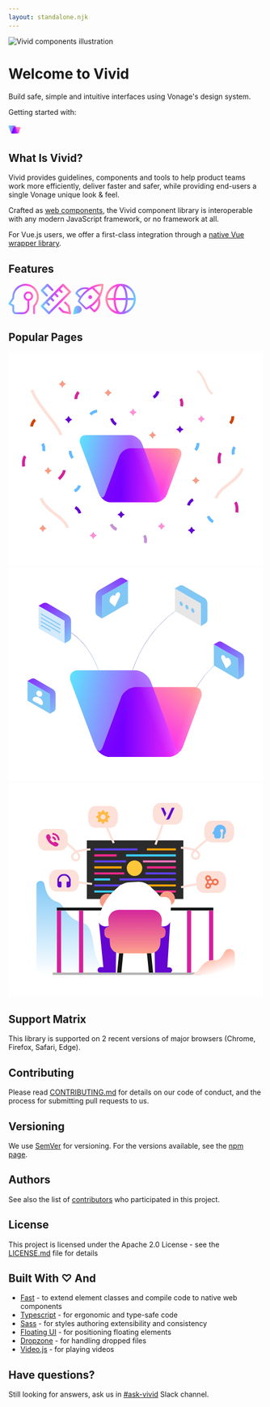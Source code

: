 ```yaml
---
layout: standalone.njk
---
```


<div class="welcome">
	<div class="welcome__image">
		<img src="https://user-images.githubusercontent.com/10883919/189522882-968358df-ee7c-4256-b61b-550cf369a087.png" alt="Vivid components illustration" />
	</div>
	<div class="welcome__hero">
		<h1 class="tight">Welcome to Vivid</h1>
		<p class="lede">Build safe, simple and intuitive interfaces using Vonage's design system.
		<p>Getting started with:</p>
		<div class="welcome__buttons">
			<vwc-button label="Vue.js" href="/getting-started/vue/" appearance="outlined" icon="vue-color" size="expanded"></vwc-button>
			<vwc-button label="Web Components" href="/getting-started/web-components/" appearance="outlined" icon="code-line" size="expanded"></vwc-button>
			<vwc-button href="/resources/change-process/" appearance="outlined" label="Request a new feature" size="expanded">
				<img src="/assets/images/vivid-logo.svg" alt="Vivid Logo" style="width: 24px" slot="icon" />
			</vwc-button>
		</div>
	</div>
</div>

## What Is Vivid?

Vivid provides guidelines, components and tools to help product teams work more efficiently, deliver faster and safer, while providing end-users a single Vonage unique look & feel.

Crafted as [web components](https://developer.mozilla.org/en-US/docs/Web/API/Web_components), the Vivid component library is interoperable with any modern JavaScript framework, or no framework at all.

For Vue.js users, we offer a first-class integration through a [native Vue wrapper library](/getting-started/vue/).

## Features

<vwc-layout gutters="medium" column-basis="small">
  <vwc-empty-state headline="Scaling design with system thinking">
  <svg slot="graphic" width="60" height="60" viewBox="0 0 60 60" fill="none" xmlns="http://www.w3.org/2000/svg">
  <path fill-rule="evenodd" clip-rule="evenodd" d="M44.0415 2.09184C40.0489 0.390192 35.6964 -0.294862 31.374 0.0979938C27.0515 0.49085 22.894 1.94936 19.2734 4.34298C15.6528 6.73656 12.6823 9.99055 10.6276 13.8137C8.5731 17.6366 7.4985 21.91 7.5 26.25V27.5566L0.314915 38.3341C0.0165929 38.7819 -0.0752156 39.3358 0.0628222 39.8555C0.20086 40.3753 0.555453 40.811 1.03648 41.0514L7.5 44.2831V52.4994C7.5 54.4884 8.29019 56.396 9.69671 57.8026C11.1032 59.2093 13.0109 59.9994 15 59.9994H28.125C31.606 59.9994 34.9444 58.6164 37.4058 56.1549C39.8674 53.6938 41.25 50.3551 41.25 46.8744V33.5619C45.5291 32.6932 48.75 28.9099 48.75 24.3744C48.75 19.1967 44.5526 14.9994 39.375 14.9994C34.1973 14.9994 30 19.1967 30 24.3744C30 28.9099 33.2208 32.6932 37.5 33.5619V46.8744C37.5 49.3606 36.5123 51.7453 34.7541 53.5033C32.996 55.2616 30.6114 56.2494 28.125 56.2494H15C14.0055 56.2494 13.0516 55.8541 12.3484 55.151C11.6451 54.4475 11.25 53.4939 11.25 52.4994V43.1244C11.25 42.4141 10.8487 41.765 10.2135 41.4474L4.61325 38.6473L10.9351 29.1644C11.1404 28.8564 11.25 28.4945 11.25 28.1243V26.2486C11.2486 22.5284 12.1697 18.8659 13.9308 15.5889C15.692 12.312 18.2382 9.52281 21.3415 7.47115C24.4448 5.41949 28.0085 4.16935 31.7134 3.8326C35.4184 3.49587 39.1489 4.08306 42.5715 5.54163C45.9937 7.00015 49.0012 9.28458 51.324 12.1903C53.6471 15.0961 55.2135 18.5325 55.8828 22.192C56.5522 25.8516 56.3036 29.6199 55.1595 33.1599C54.0153 36.6998 52.0113 39.9009 49.3267 42.4764C48.9585 42.83 48.75 43.3186 48.75 43.8294V58.1244C48.75 59.1598 49.5896 59.9994 50.625 59.9994C51.6603 59.9994 52.5 59.1598 52.5 58.1244V44.6113C55.3428 41.7099 57.4762 38.1853 58.728 34.3131C60.0626 30.1832 60.3525 25.7868 59.5717 21.5173C58.7906 17.2479 56.9632 13.2387 54.2531 9.84869C51.543 6.45861 48.0345 3.79349 44.0415 2.09184ZM39.3915 29.9994C39.3859 29.9993 39.3806 29.9993 39.375 29.9993C39.3694 29.9993 39.3641 29.9993 39.3585 29.9994C36.2596 29.9906 33.75 27.4755 33.75 24.3744C33.75 21.2678 36.2684 18.7494 39.375 18.7494C42.4815 18.7494 45 21.2678 45 24.3744C45 27.4755 42.4905 29.9905 39.3915 29.9994Z" fill="url(#paint0_linear_1977_37003)"/>
  <defs>
  <linearGradient id="paint0_linear_1977_37003" x1="2.21401e-07" y1="53.8108" x2="64.1533" y2="47.9301" gradientUnits="userSpaceOnUse">
  <stop stop-color="#60DEFE"/>
  <stop offset="0.366691" stop-color="#A663FF"/>
  <stop offset="0.631086" stop-color="#FD3FE4"/>
  <stop offset="1" stop-color="#FF9C9D"/>
  </linearGradient>
  </defs>
</svg>
</vwc-empty-state>

<vwc-empty-state headline="Maintaining design in a heartbeat">
<svg slot="graphic" width="60" height="60" viewBox="0 0 60 60" fill="none" xmlns="http://www.w3.org/2000/svg">
<path fill-rule="evenodd" clip-rule="evenodd" d="M46.604 35.6041C47.4095 34.7986 48.7154 34.7986 49.5208 35.6041L56.6458 42.7291C56.9338 43.017 57.13 43.3837 57.2099 43.783L59.9599 57.533C60.0951 58.2092 59.8834 58.9082 59.3958 59.3959C58.9082 59.8835 58.2091 60.0952 57.5329 59.9599L43.783 57.2099C43.3837 57.1301 43.017 56.9338 42.729 56.6459L35.604 49.5209C34.7986 48.7154 34.7986 47.4095 35.604 46.6041C36.4095 45.7986 37.7154 45.7986 38.5209 46.6041L45.2043 53.2875L55.3082 55.3083L53.2875 45.2043L46.604 38.5209C45.7986 37.7154 45.7986 36.4095 46.604 35.6041Z" fill="url(#paint0_linear_1977_37007)"/>
<path fill-rule="evenodd" clip-rule="evenodd" d="M11.6041 0.604092C12.4095 -0.201364 13.7155 -0.201364 14.5209 0.604092L24.3959 10.4791C25.2014 11.2845 25.2014 12.5905 24.3959 13.3959C23.5905 14.2014 22.2845 14.2014 21.4791 13.3959L13.0625 4.97932L4.97932 13.0625L13.3959 21.4791C14.2014 22.2845 14.2014 23.5905 13.3959 24.3959C12.5905 25.2014 11.2845 25.2014 10.4791 24.3959L0.604092 14.5209C-0.201364 13.7155 -0.201364 12.4095 0.604092 11.6041L11.6041 0.604092Z" fill="url(#paint1_linear_1977_37007)"/>
<path fill-rule="evenodd" clip-rule="evenodd" d="M0.613098 45.434C-0.204286 44.6166 -0.204286 43.2913 0.613098 42.474L42.4735 0.613517C43.2909 -0.203866 44.6162 -0.203866 45.4335 0.613517L59.387 14.567C60.2044 15.3844 60.2044 16.7096 59.387 17.527L17.5266 59.3874C16.7092 60.2048 15.384 60.2048 14.5666 59.3874L0.613098 45.434ZM5.05311 43.954L16.0466 54.9474L54.947 16.047L43.9535 5.05353L38.543 10.4641L42.6454 14.5664C43.4628 15.3838 43.4628 16.7091 42.6454 17.5265C41.828 18.3439 40.5027 18.3439 39.6853 17.5265L35.583 13.4241L30.1707 18.8363L34.2731 22.9387C35.0905 23.7561 35.0905 25.0813 34.2731 25.8987C33.4557 26.7161 32.1305 26.7161 31.3131 25.8987L27.2107 21.7964L21.7985 27.2086L25.9009 31.3109C26.7183 32.1283 26.7183 33.4536 25.9009 34.271C25.0835 35.0884 23.7582 35.0884 22.9408 34.271L18.8385 30.1686L13.4263 35.5808L17.5286 39.6832C18.346 40.5006 18.346 41.8258 17.5286 42.6432C16.7112 43.4606 15.386 43.4606 14.5686 42.6432L10.4662 38.5409L5.05311 43.954Z" fill="url(#paint2_linear_1977_37007)"/>
<defs>
<linearGradient id="paint0_linear_1977_37007" x1="2.21401e-07" y1="53.8128" x2="64.1532" y2="47.9312" gradientUnits="userSpaceOnUse">
<stop stop-color="#60DEFE"/>
<stop offset="0.366691" stop-color="#A663FF"/>
<stop offset="0.631086" stop-color="#FD3FE4"/>
<stop offset="1" stop-color="#FF9C9D"/>
</linearGradient>
<linearGradient id="paint1_linear_1977_37007" x1="2.21401e-07" y1="53.8128" x2="64.1532" y2="47.9312" gradientUnits="userSpaceOnUse">
<stop stop-color="#60DEFE"/>
<stop offset="0.366691" stop-color="#A663FF"/>
<stop offset="0.631086" stop-color="#FD3FE4"/>
<stop offset="1" stop-color="#FF9C9D"/>
</linearGradient>
<linearGradient id="paint2_linear_1977_37007" x1="2.21401e-07" y1="53.8128" x2="64.1532" y2="47.9312" gradientUnits="userSpaceOnUse">
<stop stop-color="#60DEFE"/>
<stop offset="0.366691" stop-color="#A663FF"/>
<stop offset="0.631086" stop-color="#FD3FE4"/>
<stop offset="1" stop-color="#FF9C9D"/>
</linearGradient>
</defs>
</svg>
</vwc-empty-state>

<vwc-empty-state headline="One consistent experience for all">
<svg slot="graphic" width="60" height="60" viewBox="0 0 60 60" fill="none" xmlns="http://www.w3.org/2000/svg">
<path d="M33.75 30C35.8211 30 37.5 28.3211 37.5 26.25C37.5 24.1789 35.8211 22.5 33.75 22.5C31.6789 22.5 30 24.1789 30 26.25C30 28.3211 31.6789 30 33.75 30Z" fill="url(#paint0_linear_1977_37011)"/>
<path fill-rule="evenodd" clip-rule="evenodd" d="M59.6255 0.375C60.0005 0.75 60.0005 1.5 60.0005 1.875C59.2505 12.75 56.2505 21.375 52.5005 28.5C55.5005 36.75 53.6255 46.125 47.2505 52.5C45.7505 54 44.2505 55.125 42.7505 55.875C42.0005 56.25 41.2505 56.25 40.5005 55.5L32.6255 47.625C32.2505 48 31.8755 48.375 31.5005 48.375L27.7505 50.25C27.563 50.25 27.3755 50.3438 27.188 50.4375C27.0005 50.5313 26.813 50.625 26.6255 50.625H26.2505C25.8755 51 24.7505 50.625 24.3755 50.25L9.75047 35.625C9.37547 35.25 9.00047 34.5 9.37547 33.75V33.375C9.56297 33.1875 9.65672 33 9.75047 32.8125C9.84422 32.625 9.93797 32.4375 10.1255 32.25C10.2308 32.0394 10.3361 31.7697 10.4579 31.4575C10.7702 30.6577 11.1913 29.5788 12.0005 28.5L12.7505 27.75L4.87547 19.875C4.12547 19.5 4.12547 18.375 4.50047 17.625C5.25047 16.125 6.37547 14.625 7.87547 13.125C14.2505 6.75 23.6255 5.25 31.8755 8.25C38.6255 3.75 47.2505 0.375 58.1255 0C58.5005 0 59.2505 0 59.6255 0.375ZM52.5005 18.75C54.3755 14.25 55.8755 9.375 56.2505 3.75C50.6255 4.5 45.3755 5.625 41.2505 7.5L52.5005 18.75ZM9.38948 17.3843C9.14759 17.7416 8.91434 18.0861 8.62547 18.375L14.6255 24.375C14.9796 23.9324 15.3546 23.448 15.7505 22.9365C17.0316 21.2815 18.5316 19.3438 20.2505 17.625C22.5005 15.375 24.7505 13.125 28.1255 10.875C22.1255 9.375 15.3755 11.25 10.8755 15.75C10.1838 16.2111 9.77561 16.814 9.38948 17.3843ZM44.2504 49.5001C48.7504 44.6251 50.6255 38.25 49.1255 32.625C46.8755 35.625 44.6255 37.875 42.3755 40.125C40.1255 42.375 37.8755 44.25 35.6255 45.75L41.6255 51.75C42.7504 51 43.5004 50.25 44.2504 49.5001ZM31.5005 43.5C34.1255 42 36.7505 39.75 39.7505 37.125C43.8755 33.375 47.6255 28.5 50.6255 22.5L37.5005 9.375C31.5005 12.375 26.6255 16.5 22.8755 20.25C19.1255 24 16.5005 27.75 15.0005 30.75C14.6255 31.3125 14.3442 31.875 14.063 32.4375C13.7817 33 13.5005 33.5625 13.1255 34.125L25.8755 46.875C26.1861 46.7197 26.5611 46.5 27.0005 46.2426C27.6218 45.8787 28.3718 45.4393 29.2505 45C29.6255 44.8125 30.0005 44.5313 30.3755 44.25C30.7505 43.9688 31.1255 43.6875 31.5005 43.5Z" fill="url(#paint1_linear_1977_37011)"/>
<path d="M4.125 45.375C1.125 48.375 0 60 0 60C0 60 11.625 58.875 14.625 55.875C17.625 52.875 17.625 48.375 14.625 45.375C11.625 42.375 7.125 42.375 4.125 45.375Z" fill="url(#paint2_linear_1977_37011)"/>
<defs>
<linearGradient id="paint0_linear_1977_37011" x1="2.21403e-07" y1="53.8124" x2="64.1537" y2="47.9307" gradientUnits="userSpaceOnUse">
<stop stop-color="#60DEFE"/>
<stop offset="0.366691" stop-color="#A663FF"/>
<stop offset="0.631086" stop-color="#FD3FE4"/>
<stop offset="1" stop-color="#FF9C9D"/>
</linearGradient>
<linearGradient id="paint1_linear_1977_37011" x1="2.21403e-07" y1="53.8124" x2="64.1537" y2="47.9307" gradientUnits="userSpaceOnUse">
<stop stop-color="#60DEFE"/>
<stop offset="0.366691" stop-color="#A663FF"/>
<stop offset="0.631086" stop-color="#FD3FE4"/>
<stop offset="1" stop-color="#FF9C9D"/>
</linearGradient>
<linearGradient id="paint2_linear_1977_37011" x1="2.21403e-07" y1="53.8124" x2="64.1537" y2="47.9307" gradientUnits="userSpaceOnUse">
<stop stop-color="#60DEFE"/>
<stop offset="0.366691" stop-color="#A663FF"/>
<stop offset="0.631086" stop-color="#FD3FE4"/>
<stop offset="1" stop-color="#FF9C9D"/>
</linearGradient>
</defs>
</svg>
</vwc-empty-state>

<vwc-empty-state headline="Build accessible designs by default">
<svg slot="graphic" width="60" height="60" viewBox="0 0 60 60" fill="none" xmlns="http://www.w3.org/2000/svg">
<path fill-rule="evenodd" clip-rule="evenodd" d="M30 0C46.5685 0 60 13.4315 60 30C60 46.5685 46.5685 60 30 60C13.4315 60 0 46.5685 0 30C0 13.4315 13.4315 0 30 0ZM36.647 10.9888C38.5058 15.3262 39.7595 21.2857 39.9689 28H20.0311C20.2405 21.2857 21.4942 15.3262 23.353 10.9888C24.3753 8.60356 25.5412 6.80103 26.7339 5.62387C27.9181 4.4552 29.0195 4 30 4C30.9805 4 32.0819 4.4552 33.2661 5.62387C34.4588 6.80103 35.6247 8.60356 36.647 10.9888ZM38.1279 5.29569C38.9441 6.516 39.6767 7.9038 40.3236 9.41317C42.4305 14.3292 43.7607 20.8452 43.9707 28H55.9242C55.1148 17.3594 47.9005 8.50905 38.1279 5.29569ZM21.8721 5.2957C21.0559 6.51601 20.3233 7.90381 19.6764 9.41317C17.5695 14.3292 16.2393 20.8452 16.0293 28H4.07578C4.88523 17.3594 12.0995 8.50906 21.8721 5.2957ZM4.07578 32H16.0293C16.2393 39.1548 17.5695 45.6708 19.6764 50.5868C20.3233 52.0962 21.0559 53.484 21.8721 54.7043C12.0995 51.4909 4.88523 42.6406 4.07578 32ZM30 56C29.0195 56 27.9181 55.5448 26.7339 54.3761C25.5412 53.199 24.3753 51.3964 23.353 49.0112C21.4942 44.6738 20.2405 38.7143 20.0311 32H39.9689C39.7595 38.7143 38.5058 44.6738 36.647 49.0112C35.6247 51.3964 34.4588 53.199 33.2661 54.3761C32.0819 55.5448 30.9805 56 30 56ZM38.1279 54.7043C38.9441 53.484 39.6767 52.0962 40.3236 50.5868C42.4305 45.6708 43.7607 39.1548 43.9707 32H55.9242C55.1148 42.6406 47.9005 51.4909 38.1279 54.7043Z" fill="url(#paint0_linear_1977_37015)"/>
<defs>
<linearGradient id="paint0_linear_1977_37015" x1="60" y1="53.8124" x2="-4.15318" y2="47.9308" gradientUnits="userSpaceOnUse">
<stop stop-color="#60DEFE"/>
<stop offset="0.366691" stop-color="#A663FF"/>
<stop offset="0.631086" stop-color="#FD3FE4"/>
<stop offset="1" stop-color="#FF9C9D"/>
</linearGradient>
</defs>
</svg>
</vwc-empty-state>
</vwc-layout>

## Popular Pages

<vwc-layout column-basis="small" gutters="large">
 <vwc-card headline="Design Guidelines" subtitle="Vivid Design foundations, principles, styles and best practices.">
<svg class="welcome-media" slot="media" viewBox="0 0 940 788" fill="none" xmlns="http://www.w3.org/2000/svg">
<rect width="940" height="788" fill="white"/>
<path d="M541.08 553.046H377.751C359.846 553.046 339.941 538.517 333.301 520.6L265.167 338.445C258.528 320.529 267.655 306 285.566 306H448.885C466.789 306 486.694 320.529 493.334 338.445L561.468 520.6C568.115 538.517 558.987 553.046 541.076 553.046H541.08Z" fill="url(#paint0_linear_72_228)"/>
<path d="M617.465 354.204H449.899C433.166 354.204 414.562 367.779 408.354 384.523L357.121 522.721C350.913 539.465 359.444 553.04 376.184 553.04H543.749C560.482 553.04 579.086 539.465 585.294 522.721L636.527 384.523C642.735 367.779 634.198 354.204 617.465 354.204Z" fill="url(#paint1_linear_72_228)"/>
<path fill-rule="evenodd" clip-rule="evenodd" d="M376.73 553.035H541.328C542.332 553.014 543.307 552.947 544.252 552.836C544.31 552.841 544.369 552.844 544.431 552.844C554.023 552.844 564.117 547.702 568.755 543.931C575.502 538.446 579.503 534.529 583.83 526.446C576.076 540.014 568.048 539.328 562.246 523.361C561.993 522.664 561.712 522.083 561.41 521.611C561.295 521.274 561.174 520.936 561.049 520.596L500.715 357.848C500.258 356.615 499.739 355.399 499.16 354.201H449.9C433.167 354.201 414.564 367.777 408.355 384.521L357.122 522.718C356.876 523.38 356.655 524.036 356.455 524.688C350.603 539.226 343.606 539.402 335.909 526.073C340.376 534.331 344.507 538.332 351.472 543.937C356.26 547.789 366.681 553.043 376.585 553.043C376.634 553.043 376.684 553.041 376.731 553.038L376.73 553.035Z" fill="url(#paint2_linear_72_228)"/>
<g style="mix-blend-mode:hard-light" opacity="0.4">
<path style="mix-blend-mode:hard-light" opacity="0.4" fill-rule="evenodd" clip-rule="evenodd" d="M377.765 553.046H541.095C542.056 553.046 542.992 553.004 543.902 552.922C544.023 552.952 544.155 552.967 544.294 552.967C553.887 552.967 563.981 547.825 568.62 544.053C575.366 538.567 579.366 534.651 583.694 526.569C576.326 539.461 568.71 539.484 562.991 525.751C562.637 524.074 562.137 522.353 561.487 520.6L493.353 338.445C486.713 320.529 466.807 306 448.904 306H285.585C267.674 306 258.546 320.529 265.186 338.445L333.32 520.6C339.959 538.517 359.865 553.046 377.77 553.046H377.765Z" fill="url(#paint3_linear_72_228)"/>
</g>
<g style="mix-blend-mode:hard-light" opacity="0.15">
<path style="mix-blend-mode:hard-light" opacity="0.15" fill-rule="evenodd" clip-rule="evenodd" d="M450.105 354.409H617.67C634.403 354.409 642.941 367.985 636.733 384.729L585.5 522.926C579.291 539.67 560.688 553.246 543.955 553.246H376.927C376.88 553.25 376.83 553.252 376.781 553.252C376.585 553.252 376.389 553.25 376.193 553.246C373.956 553.232 371.868 552.975 369.944 552.5C362.384 550.91 355.356 547.113 351.668 544.144C344.703 538.541 340.572 534.539 336.105 526.281C343.802 539.61 350.799 539.434 356.65 524.896C356.85 524.245 357.073 523.588 357.318 522.926L408.551 384.729C414.76 367.985 433.363 354.409 450.096 354.409H450.105Z" fill="url(#paint4_linear_72_228)"/>
</g>
<path d="M617.843 354.409H450.277C433.544 354.409 414.941 367.985 408.733 384.729L357.499 522.926C351.291 539.67 359.822 553.246 376.562 553.246H544.127C560.86 553.246 579.464 539.67 585.671 522.926L636.905 384.729C643.113 367.985 634.575 354.409 617.843 354.409Z" fill="url(#paint5_linear_72_228)" fill-opacity="0.2"/>
<path d="M773.868 410.845C773.336 407.974 768.444 382.451 778.441 368.838L787.055 375.113C780.993 383.514 783.014 402.231 784.396 408.825L773.868 410.845Z" fill="#D6219C"/>
<path d="M50.8522 422.28C50.4268 419.408 47.0237 393.672 57.6584 380.485L65.9535 387.185C59.36 395.268 60.4234 414.091 61.4869 420.685L50.8522 422.28Z" fill="#D6219C"/>
<path d="M394.912 270.969C379.59 263.02 375.752 246.089 375.584 245.396L385.962 243.186L380.807 244.332L385.962 243.186C385.949 243.336 388.947 255.969 399.789 261.574L394.912 270.969Z" fill="#6405D1"/>
<path d="M659.146 563.867C662.734 546.983 678.035 538.781 678.659 538.435L683.548 547.851L681.074 543.187L683.548 547.851C683.4 547.879 672.019 554.128 669.5 566.07L659.146 563.867Z" fill="#6405D1"/>
<path d="M134.761 366.056L124.552 363.185L129.656 364.674L124.552 363.291C124.552 363.185 127.849 350.636 120.83 340.639L129.55 334.577C139.44 348.615 134.974 365.312 134.761 366.056Z" fill="#65BAFF"/>
<path d="M694.001 364.584L686.344 357.246L690.173 360.969L686.344 357.246C686.451 357.14 695.277 347.675 693.895 335.445L704.423 334.275C706.338 351.504 694.533 364.053 694.001 364.584Z" fill="#65BAFF"/>
<path d="M246.071 516.927L241.815 507.213L243.923 512.119L241.815 507.213C241.954 507.156 253.737 501.802 257.152 489.977L267.324 492.936C262.482 509.581 246.766 516.64 246.071 516.927Z" fill="#65BAFF"/>
<path d="M822.575 266L814.918 258.662L818.747 262.385L814.918 258.662C815.025 258.556 823.851 249.091 822.469 236.861L832.997 235.691C834.911 252.92 823.107 265.469 822.575 266Z" fill="#D34204"/>
<path d="M643.72 201.213L633.617 197.809L638.615 199.511L633.617 197.809C633.617 197.703 637.552 185.367 631.064 174.945L640.104 169.308C649.356 184.091 644.039 200.468 643.72 201.213Z" fill="#D6219C"/>
<path d="M509.655 704.904L499.552 701.501L504.551 703.203L499.552 701.501C499.552 701.395 503.487 689.058 497 678.636L506.04 673C515.292 687.782 509.974 704.16 509.655 704.904Z" fill="#C492D6"/>
<path d="M713.038 234.415L713.463 235.479C715.059 239.626 718.462 243.029 722.609 244.624L723.673 245.05C724.842 245.475 724.842 247.177 723.673 247.602L722.609 248.028C718.462 249.623 715.059 253.026 713.463 257.173L713.038 258.237C712.613 259.407 710.911 259.407 710.486 258.237L710.06 257.173C708.465 253.026 705.062 249.623 700.914 248.028L699.851 247.602C698.681 247.177 698.681 245.475 699.851 245.05L700.914 244.624C705.062 243.029 708.465 239.626 710.06 235.479L710.486 234.415C710.911 233.352 712.506 233.352 713.038 234.415Z" fill="#FB8FD8"/>
<path d="M566.064 629.798L566.49 630.861C568.085 635.009 571.488 638.412 575.636 640.007L576.699 640.432C577.869 640.858 577.869 642.559 576.699 642.985L575.636 643.41C571.488 645.005 568.085 648.408 566.49 652.556L566.064 653.619C565.639 654.789 563.937 654.789 563.512 653.619L563.087 652.556C561.491 648.408 558.088 645.005 553.941 643.41L552.877 642.985C551.708 642.559 551.708 640.858 552.877 640.432L553.941 640.007C558.088 638.412 561.491 635.009 563.087 630.861L563.512 629.798C563.937 628.734 565.533 628.734 566.064 629.798Z" fill="#FB8FD8"/>
<path d="M369.064 137.877L369.49 138.941C371.085 143.088 374.488 146.492 378.636 148.087L379.699 148.512C380.869 148.937 380.869 150.639 379.699 151.064L378.636 151.49C374.488 153.085 371.085 156.488 369.49 160.636L369.064 161.699C368.639 162.869 366.937 162.869 366.512 161.699L366.087 160.636C364.491 156.488 361.088 153.085 356.941 151.49L355.877 151.064C354.708 150.639 354.708 148.937 355.877 148.512L356.941 148.087C361.088 146.492 364.491 143.088 366.087 138.941L366.512 137.877C367.044 136.708 368.639 136.708 369.064 137.877Z" fill="#F89B85"/>
<path d="M533.064 293.877L533.49 294.941C535.085 299.088 538.488 302.492 542.636 304.087L543.699 304.512C544.869 304.937 544.869 306.639 543.699 307.064L542.636 307.49C538.488 309.085 535.085 312.488 533.49 316.636L533.064 317.699C532.639 318.869 530.937 318.869 530.512 317.699L530.087 316.636C528.491 312.488 525.088 309.085 520.941 307.49L519.877 307.064C518.708 306.639 518.708 304.937 519.877 304.512L520.941 304.087C525.088 302.492 528.491 299.088 530.087 294.941L530.512 293.877C531.044 292.708 532.639 292.708 533.064 293.877Z" fill="#F89B85"/>
<path d="M147.608 425.119L148.034 426.183C149.629 430.33 153.032 433.733 157.18 435.328L158.243 435.754C159.413 436.179 159.413 437.881 158.243 438.306L157.18 438.732C153.032 440.327 149.629 443.73 148.034 447.877L147.608 448.941C147.183 450.111 145.481 450.111 145.056 448.941L144.631 447.877C143.035 443.73 139.632 440.327 135.485 438.732L134.421 438.306C133.251 437.881 133.251 436.179 134.421 435.754L135.485 435.328C139.632 433.733 143.035 430.33 144.631 426.183L145.056 425.119C145.481 423.949 147.183 423.949 147.608 425.119Z" fill="#F89B85"/>
<path d="M417.064 586.877L417.49 587.941C419.085 592.088 422.488 595.491 426.636 597.087L427.699 597.512C428.869 597.937 428.869 599.639 427.699 600.064L426.636 600.49C422.488 602.085 419.085 605.488 417.49 609.636L417.064 610.699C416.639 611.869 414.937 611.869 414.512 610.699L414.087 609.636C412.491 605.488 409.088 602.085 404.941 600.49L403.877 600.064C402.708 599.639 402.708 597.937 403.877 597.512L404.941 597.087C409.088 595.491 412.491 592.088 414.087 587.941L414.512 586.877C414.937 585.708 416.639 585.708 417.064 586.877Z" fill="#6405D1"/>
<path d="M223.064 236.877L223.49 237.941C225.085 242.088 228.488 245.491 232.636 247.087L233.699 247.512C234.869 247.937 234.869 249.639 233.699 250.064L232.636 250.49C228.488 252.085 225.085 255.488 223.49 259.636L223.064 260.699C222.639 261.869 220.937 261.869 220.512 260.699L220.087 259.636C218.491 255.488 215.088 252.085 210.941 250.49L209.877 250.064C208.708 249.639 208.708 247.937 209.877 247.512L210.941 247.087C215.088 245.491 218.491 242.088 220.087 237.941L220.512 236.877C220.937 235.708 222.639 235.708 223.064 236.877Z" fill="#6405D1"/>
<path d="M188.223 306.911C183.748 289.419 163.639 263.616 142.341 236.233C118.557 205.797 91.744 171.251 81.043 140.863L91.1022 137.332C101.144 166.027 127.522 199.834 150.661 229.746C173.581 259.236 193.365 284.617 198.506 304.228L188.223 306.911Z" fill="#FDE0D8"/>
<path d="M770.678 540.483L760.787 536.654C769.827 512.833 788.757 498.263 808.75 482.843C828.318 467.741 848.524 452.108 859.265 426.798L869.049 430.945C857.244 458.808 835.869 475.292 815.237 491.244C796.414 505.814 778.654 519.426 770.678 540.483Z" fill="#FDE0D8"/>
<path d="M755.512 151.021L751.347 157.255C737.161 147.233 730.712 131.837 723.88 115.57C717.187 99.6476 710.25 83.1999 695.366 71.7661L699.724 65.6565C716.111 78.2296 723.414 95.6209 730.491 112.413C736.958 127.736 742.971 142.173 755.512 151.021Z" fill="#FDE0D8"/>
<path d="M189.549 471.516C191.697 469.538 210.928 452.057 211.1 435.17L200.444 435.019C200.251 445.377 187.402 459.136 182.34 463.581L189.549 471.516Z" fill="#D6219C"/>
<path d="M848.171 591.796C848.592 588.924 851.952 563.182 841.295 550.013L833.011 556.727C839.618 564.798 838.586 583.623 837.534 590.219L848.171 591.796Z" fill="#D6219C"/>
<path d="M537.902 171.039C553.157 162.963 556.855 146 557.016 145.305L546.621 143.183L551.785 144.285L546.621 143.183C546.635 143.332 543.743 155.99 532.947 161.685L537.902 171.039Z" fill="#6405D1"/>
<path d="M268.616 592.892C264.999 576.014 249.685 567.838 249.06 567.493L244.187 576.917L246.654 572.249L244.187 576.917C244.335 576.945 255.727 583.175 258.266 595.113L268.616 592.892Z" fill="#6405D1"/>
<path d="M825.242 378.502L835.446 375.614L830.344 377.111L835.446 375.72C835.446 375.614 832.128 363.07 839.13 353.062L830.4 347.015C820.533 361.069 825.028 377.758 825.242 378.502Z" fill="#65BAFF"/>
<path d="M233.425 393.668L241.07 386.318L237.248 390.046L241.07 386.318C240.963 386.211 232.121 376.761 233.483 364.529L222.952 363.377C221.067 380.608 232.893 393.138 233.425 393.668Z" fill="#65BAFF"/>
<path d="M298.48 226.748L306.813 233.309L302.594 230.036L306.813 233.309C306.903 233.189 315.047 223.13 327.35 222.796L327.043 212.208C309.716 212.711 298.933 226.147 298.48 226.748Z" fill="#65BAFF"/>
<path d="M753.487 629.92L757.727 620.198L755.627 625.108L757.727 620.198C757.587 620.141 745.796 614.807 742.36 602.988L732.194 605.964C737.064 622.601 752.792 629.634 753.487 629.92Z" fill="#65BAFF"/>
<path d="M80.3442 273.624L90.9393 274.092L85.6033 273.895L90.9393 274.092C90.9427 273.941 91.6893 261.021 101.487 253.573L95.0606 245.152C81.281 255.668 80.3614 272.872 80.3442 273.624Z" fill="#D34204"/>
<path d="M243.747 173.288L254.386 172.611L249.118 172.963L254.386 172.611C254.413 172.508 253.801 159.574 262.761 151.183L255.485 143.402C242.727 155.291 243.631 172.486 243.747 173.288Z" fill="#D6219C"/>
<path d="M397.6 658.275L400.944 648.153L399.304 653.171L400.944 648.153C400.859 648.089 388.631 643.829 384.191 632.384L374.257 636.229C380.523 652.503 396.813 658.083 397.6 658.275Z" fill="#C492D6"/>
<path d="M458.513 209.821L458.09 210.885C456.502 215.036 453.104 218.445 448.959 220.047L447.897 220.474C446.728 220.901 446.73 222.603 447.901 223.026L448.965 223.45C453.115 225.038 456.524 228.435 458.126 232.58L458.554 233.643C458.981 234.812 460.682 234.809 461.106 233.639L461.529 232.575C463.118 228.424 466.515 225.015 470.66 223.413L471.723 222.986C472.892 222.559 472.889 220.857 471.718 220.434L470.654 220.01C466.504 218.422 463.095 215.025 461.493 210.88L461.066 209.817C460.639 208.754 459.043 208.757 458.513 209.821Z" fill="#FB8FD8"/>
<path d="M311.513 663.821L311.09 664.886C309.502 669.036 306.104 672.445 301.959 674.047L300.897 674.474C299.728 674.901 299.73 676.603 300.901 677.026L301.965 677.45C306.115 679.038 309.524 682.436 311.126 686.58L311.554 687.643C311.981 688.812 313.682 688.809 314.106 687.639L314.529 686.575C316.118 682.424 319.515 679.016 323.66 677.413L324.723 676.986C325.892 676.559 325.889 674.857 324.718 674.434L323.654 674.01C319.504 672.422 316.095 669.025 314.493 664.88L314.066 663.817C313.639 662.754 312.043 662.757 311.513 663.821Z" fill="#FB8FD8"/>
<path d="M125.514 637.901L125.09 638.965C123.502 643.115 120.104 646.524 115.959 648.126L114.897 648.554C113.728 648.981 113.731 650.683 114.901 651.106L115.965 651.53C120.115 653.118 123.524 656.515 125.126 660.66L125.554 661.723C125.981 662.892 127.683 662.889 128.106 661.719L128.53 660.654C130.118 656.504 133.515 653.095 137.66 651.493L138.723 651.066C139.892 650.639 139.889 648.937 138.718 648.514L137.654 648.09C133.504 646.502 130.095 643.104 128.493 638.96L128.066 637.897C127.532 636.728 125.937 636.731 125.514 637.901Z" fill="#F89B85"/>
<path d="M197.514 105.901L197.09 106.965C195.502 111.115 192.104 114.524 187.959 116.126L186.897 116.554C185.728 116.981 185.731 118.683 186.901 119.106L187.965 119.53C192.115 121.118 195.524 124.515 197.126 128.66L197.554 129.723C197.981 130.892 199.683 130.889 200.106 129.719L200.53 128.654C202.118 124.504 205.515 121.095 209.66 119.493L210.723 119.066C211.892 118.639 211.889 116.937 210.718 116.514L209.654 116.09C205.504 114.502 202.095 111.104 200.493 106.96L200.066 105.897C199.532 104.728 197.937 104.731 197.514 105.901Z" fill="#F89B85"/>
<path d="M690.514 460.901L690.09 461.965C688.502 466.115 685.105 469.524 680.96 471.126L679.897 471.554C678.728 471.981 678.731 473.683 679.901 474.106L680.965 474.53C685.116 476.118 688.524 479.515 690.127 483.66L690.554 484.723C690.981 485.892 692.683 485.889 693.106 484.718L693.53 483.654C695.118 479.504 698.515 476.095 702.66 474.493L703.723 474.066C704.892 473.639 704.889 471.937 703.719 471.514L702.654 471.09C698.504 469.502 695.095 466.104 693.493 461.96L693.066 460.897C692.639 459.728 690.937 459.731 690.514 460.901Z" fill="#F89B85"/>
<path d="M674.514 644.901L674.09 645.965C672.502 650.115 669.105 653.524 664.96 655.126L663.897 655.554C662.728 655.981 662.731 657.683 663.901 658.106L664.965 658.53C669.116 660.118 672.524 663.515 674.127 667.66L674.554 668.723C674.981 669.892 676.683 669.889 677.106 668.718L677.53 667.654C679.118 663.504 682.515 660.095 686.66 658.493L687.723 658.066C688.892 657.638 688.889 655.937 687.719 655.514L686.654 655.09C682.504 653.502 679.095 650.104 677.493 645.959L677.066 644.897C676.639 643.728 674.937 643.731 674.514 644.901Z" fill="#6405D1"/>
<path d="M631.514 272.901L631.09 273.965C629.502 278.115 626.105 281.524 621.96 283.126L620.897 283.554C619.728 283.981 619.731 285.683 620.901 286.106L621.965 286.53C626.116 288.118 629.524 291.515 631.127 295.66L631.554 296.723C631.981 297.892 633.683 297.889 634.106 296.718L634.53 295.654C636.118 291.504 639.515 288.095 643.66 286.493L644.723 286.066C645.892 285.638 645.889 283.937 644.719 283.514L643.654 283.09C639.504 281.502 636.095 278.104 634.493 273.959L634.066 272.897C633.639 271.728 631.937 271.731 631.514 272.901Z" fill="#6405D1"/>
<path d="M213.562 649.702L223.446 645.857C214.367 622.05 195.412 607.512 175.393 592.126C155.8 577.057 135.567 561.458 124.784 536.166L115.007 540.33C126.858 568.173 148.262 584.621 168.92 600.538C187.768 615.076 205.551 628.659 213.562 649.702Z" fill="#FDE0D8"/>
<defs>
<linearGradient id="paint0_linear_72_228" x1="457.599" y1="305.998" x2="262.993" y2="262.482" gradientUnits="userSpaceOnUse">
<stop stop-color="#A662FF"/>
<stop offset="1" stop-color="#57EDFD"/>
</linearGradient>
<linearGradient id="paint1_linear_72_228" x1="514.04" y1="519.007" x2="649.068" y2="359.337" gradientUnits="userSpaceOnUse">
<stop stop-color="#FC27F6"/>
<stop offset="1" stop-color="#FFA694"/>
</linearGradient>
<linearGradient id="paint2_linear_72_228" x1="415.133" y1="354.409" x2="583.386" y2="354.409" gradientUnits="userSpaceOnUse">
<stop stop-color="#7600FF"/>
<stop offset="1" stop-color="#FB2FFB"/>
</linearGradient>
<linearGradient id="paint3_linear_72_228" x1="486.093" y1="310.839" x2="446.844" y2="326.958" gradientUnits="userSpaceOnUse">
<stop stop-color="white"/>
<stop offset="1" stop-color="white" stop-opacity="0"/>
</linearGradient>
<linearGradient id="paint4_linear_72_228" x1="418.895" y1="367.319" x2="441.325" y2="375.55" gradientUnits="userSpaceOnUse">
<stop stop-color="white"/>
<stop offset="1" stop-color="white" stop-opacity="0"/>
</linearGradient>
<linearGradient id="paint5_linear_72_228" x1="615.101" y1="457.686" x2="587.144" y2="448.015" gradientUnits="userSpaceOnUse">
<stop stop-color="white"/>
<stop offset="1" stop-color="white" stop-opacity="0"/>
</linearGradient>
</defs>
</svg>
<vwc-button slot="footer" href="/designs/guidelines/" icon="arrow-bold-right-line" shape="pill" label="Continue" appearance="outlined"></vwc-button>
</vwc-card>

<vwc-card headline="Vivid 2 Migration" subtitle="Migration guidelines for a smooth and easy adoption.">
<svg class="welcome-media" slot="media" viewBox="0 0 940 788" fill="none" xmlns="http://www.w3.org/2000/svg">
<rect width="940" height="788" fill="white"/>
<path d="M352.312 488.213C351.178 433.263 336.183 376.874 310.09 329.435C283.626 281.322 246.92 244.78 206.731 226.538C197.392 222.298 187.886 219.042 178.478 216.861L178.562 215.614C187.995 217.8 197.526 221.065 206.891 225.316C247.196 243.612 284.013 280.269 310.562 328.537C336.78 376.204 351.847 432.894 352.988 488.167L352.312 488.213Z" fill="url(#paint0_linear_1_3)"/>
<path d="M111 140.41L111.203 223.603L144.502 242.829L155.904 249.26L168.382 256.615L207.152 279L206.93 195.795L111 140.41Z" fill="#D3E9FC"/>
<path d="M191.369 213.813L119.422 172.274L119.409 167.923L191.356 209.462L191.369 213.813Z" fill="#80C7F5"/>
<path d="M191.369 227.739L119.422 186.202L119.409 181.849L191.356 223.389L191.369 227.739Z" fill="#80C7F5"/>
<path d="M191.369 241.516L119.422 199.978L119.409 195.628L191.356 237.165L191.369 241.516Z" fill="#80C7F5"/>
<path d="M155.389 234.587L119.422 213.839L119.409 209.489L155.374 230.236L155.389 234.587Z" fill="#80C7F5"/>
<path d="M111 140.409L127.114 131.147C132.113 128.275 138.263 128.285 143.251 131.174L218.869 174.974C226.326 179.292 230.925 187.248 230.948 195.863L231.112 255.804C231.128 261.589 228.049 266.94 223.038 269.831L207.152 278.999L206.93 195.792L111 140.409ZM175.611 260.879L168.382 256.615L170.788 258.034L175.611 260.879Z" fill="url(#paint1_linear_1_3)"/>
<path d="M70 417.889L70.1757 489.99L99.0356 506.653L109 512.591L119.729 518.6L153.331 538L153.138 465.889L70 417.889Z" fill="#80C7F5"/>
<path d="M153.138 465.889L153.331 538L167.101 530.054C171.443 527.548 174.113 522.911 174.099 517.897L173.958 465.949C173.937 458.482 169.951 451.587 163.489 447.844L97.9522 409.884C93.6288 407.38 88.2978 407.371 83.9657 409.862L70 417.889L153.138 465.889ZM122.337 520.114L119.729 518.6L125.42 521.905L122.337 520.114Z" fill="url(#paint2_linear_1_3)"/>
<path d="M121.729 473.067C125.834 469.367 125.583 462.4 121.171 457.505C116.758 452.61 109.853 451.641 105.749 455.341C101.645 459.042 101.895 466.009 106.308 470.904C110.721 475.799 117.625 476.767 121.729 473.067Z" fill="white"/>
<path d="M93.2285 492.204L118.098 505.648C121.485 507.479 125.245 506.326 126.452 503.085L126.557 502.802C128.702 497.047 125.039 486.072 113.342 478.855L112.334 478.31C103.46 473.67 92.2324 475.026 89.2672 482.983C88.0579 486.224 89.8414 490.374 93.2285 492.204Z" fill="white"/>
<path d="M632.943 599.205L632.297 598.903C655.781 481.298 716.687 383.677 803.793 324.024L804.121 324.862C717.173 384.407 656.381 481.837 632.943 599.205Z" fill="url(#paint3_linear_1_3)"/>
<path d="M758 282.651L758.19 360.298L789.269 378.242L800.576 384.826L811.555 391.107L847.741 412L847.533 334.342L758 282.651Z" fill="#80C7F5"/>
<path d="M821.489 350.92C821.489 343.991 817.276 335.939 812.079 332.937C808.182 330.688 804.84 331.914 803.408 335.588C801.979 330.262 798.635 325.174 794.74 322.926C789.542 319.924 785.328 323.109 785.328 330.041C785.328 333.544 786.41 337.328 788.144 340.607L803.408 371.502L819.035 357.952L819.026 357.941C820.55 356.593 821.489 354.179 821.489 350.92Z" fill="white"/>
<path d="M847.532 334.342L847.739 411.997L862.566 403.44C867.243 400.74 870.117 395.746 870.103 390.347L869.951 334.404C869.929 326.363 865.637 318.938 858.678 314.907L788.103 274.029C783.446 271.332 777.707 271.323 773.042 274.005L758.003 282.649L847.532 334.342ZM814.618 392.886L811.554 391.107L817.681 394.665L814.618 392.886Z" fill="url(#paint4_linear_1_3)"/>
<path d="M441.322 48.4123L441.118 131.605L407.82 150.831L395.705 157.885L383.941 164.615L345.17 187L345.393 103.795L441.322 48.4123Z" fill="#80C7F5"/>
<path d="M373.298 121.558C373.298 114.133 377.811 105.506 383.38 102.29C387.555 99.8801 391.136 101.194 392.67 105.13C394.201 99.4233 397.785 93.9726 401.957 91.5632C407.526 88.3467 412.042 91.7597 412.042 99.1867C412.042 102.94 410.882 106.995 409.024 110.507L392.67 143.609L375.927 129.091L375.937 129.079C374.304 127.636 373.298 125.049 373.298 121.558Z" fill="white"/>
<path d="M345.395 103.795L345.172 186.997L329.286 177.828C324.276 174.936 321.197 169.585 321.211 163.8L321.374 103.861C321.398 95.246 325.997 87.2912 333.452 82.9718L409.069 39.1742C414.058 36.2844 420.207 36.2749 425.206 39.1482L441.319 48.4094L345.395 103.795ZM380.66 166.521L383.943 164.614L377.377 168.427L380.66 166.521Z" fill="url(#paint5_linear_1_3)"/>
<path d="M452.614 396L452 395.636C486.962 280.919 557.194 189.777 649.756 139L650 139.866C557.606 190.55 487.507 281.514 452.614 396Z" fill="url(#paint6_linear_1_3)"/>
<path d="M614.312 76.4106L614.515 159.604L647.814 178.829L661.357 186.781L671.692 192.616L710.462 215L710.239 131.796L614.312 76.4106Z" fill="#E6E6E6"/>
<path d="M675.544 159.782C673.592 155.194 674.113 150.578 676.709 149.473C679.305 148.369 682.993 151.193 684.946 155.781C686.898 160.37 686.377 164.985 683.781 166.09C681.184 167.195 677.497 164.371 675.544 159.782Z" fill="#80C7F5"/>
<path d="M654.046 147.286C652.094 142.698 652.615 138.083 655.211 136.978C657.808 135.873 661.495 138.697 663.448 143.286C665.4 147.874 664.879 152.489 662.283 153.594C659.687 154.699 655.999 151.875 654.046 147.286Z" fill="#80C7F5"/>
<path d="M632.549 134.876C630.597 130.288 631.118 125.672 633.715 124.567C636.311 123.463 639.998 126.287 641.951 130.875C643.904 135.464 643.382 140.079 640.786 141.184C638.19 142.289 634.502 139.465 632.549 134.876Z" fill="#80C7F5"/>
<path d="M614.312 76.4102L630.425 67.1476C635.424 64.2743 641.575 64.2852 646.564 67.174L722.183 110.973C729.639 115.292 734.238 123.247 734.261 131.862L734.425 191.803C734.441 197.588 731.362 202.938 726.351 205.83L710.463 214.998L710.24 131.794L614.312 76.4102ZM678.227 196.464L671.691 192.616L674.959 194.54L678.227 196.464Z" fill="#80C7F5"/>
<path d="M587.135 697.74H375.612C352.424 697.74 326.645 678.935 318.046 655.747L229.807 419.992C221.208 396.804 233.028 378 256.225 378H467.739C490.927 378 516.707 396.804 525.306 419.992L613.544 655.747C622.153 678.935 610.332 697.74 587.135 697.74Z" fill="url(#paint7_linear_1_3)"/>
<path d="M686.052 440.391H469.034C447.364 440.391 423.271 457.962 415.231 479.632L348.879 658.49C340.839 680.16 351.887 697.731 373.567 697.731H590.583C612.253 697.731 636.348 680.16 644.388 658.49L710.737 479.632C718.777 457.962 707.721 440.391 686.052 440.391Z" fill="url(#paint8_linear_1_3)"/>
<path fill-rule="evenodd" clip-rule="evenodd" d="M374.232 697.734H587.41C588.723 697.707 589.996 697.619 591.23 697.474C591.303 697.483 591.382 697.486 591.46 697.486C603.883 697.486 616.956 690.831 622.964 685.949C631.699 678.85 636.881 673.781 642.486 663.32C632.443 680.88 622.047 679.994 614.53 659.327C614.204 658.424 613.841 657.673 613.448 657.063C613.299 656.626 613.145 656.188 612.982 655.748L534.845 445.113C534.252 443.517 533.581 441.942 532.831 440.392H469.034C447.364 440.392 423.271 457.963 415.23 479.634L348.879 658.491C348.563 659.343 348.276 660.188 348.019 661.026C340.439 679.851 331.377 680.084 321.406 662.83C327.192 673.518 332.541 678.697 341.561 685.949C347.763 690.937 361.258 697.737 374.084 697.737C374.134 697.737 374.184 697.734 374.232 697.734Z" fill="url(#paint9_linear_1_3)"/>
<g style="mix-blend-mode:hard-light" opacity="0.4">
<path style="mix-blend-mode:hard-light" opacity="0.4" fill-rule="evenodd" clip-rule="evenodd" d="M375.612 697.74H587.135C588.378 697.74 589.591 697.685 590.768 697.58C590.925 697.619 591.097 697.637 591.279 697.637C603.702 697.637 616.775 690.983 622.782 686.101C631.521 679.002 636.699 673.933 642.304 663.473C632.764 680.16 622.9 680.187 615.492 662.415C615.033 660.244 614.388 658.016 613.544 655.747L525.306 419.992C516.707 396.804 490.927 378 467.739 378H256.225C233.028 378 221.208 396.804 229.807 419.992L318.046 655.747C326.645 678.935 352.424 697.74 375.612 697.74Z" fill="url(#paint10_linear_1_3)"/>
</g>
<g style="mix-blend-mode:hard-light" opacity="0.15">
<path style="mix-blend-mode:hard-light" opacity="0.15" fill-rule="evenodd" clip-rule="evenodd" d="M469.308 440.655H686.324C707.996 440.655 719.052 458.226 711.012 479.896L644.66 658.754C636.62 680.426 612.528 697.994 590.858 697.994H374.532C374.475 698 374.417 698 374.358 698C374.13 698 373.903 698 373.675 697.994C370.739 697.982 368 697.646 365.478 697.023C355.697 694.963 346.607 690.051 341.835 686.215C332.814 678.961 327.466 673.782 321.68 663.094C331.65 680.35 340.712 680.117 348.292 661.292C348.55 660.453 348.837 659.606 349.153 658.754L415.504 479.896C423.544 458.226 447.638 440.655 469.308 440.655Z" fill="url(#paint11_linear_1_3)"/>
</g>
<path d="M686.539 440.655H469.523C447.852 440.655 423.759 458.226 415.719 479.896L349.367 658.754C341.327 680.426 352.376 697.994 374.055 697.994H591.07C612.743 697.994 636.835 680.426 644.875 658.754L711.227 479.896C719.267 458.226 708.208 440.655 686.539 440.655Z" fill="url(#paint12_linear_1_3)" fill-opacity="0.2"/>
<defs>
<linearGradient id="paint0_linear_1_3" x1="166.764" y1="305.547" x2="373.408" y2="332.667" gradientUnits="userSpaceOnUse">
<stop offset="0.00080112" stop-color="#643BB6"/>
<stop offset="1" stop-color="#86BCE8"/>
</linearGradient>
<linearGradient id="paint1_linear_1_3" x1="114.081" y1="149.04" x2="231.453" y2="266.412" gradientUnits="userSpaceOnUse">
<stop offset="0.00080112" stop-color="#871FFF"/>
<stop offset="1" stop-color="#80C7F5"/>
</linearGradient>
<linearGradient id="paint2_linear_1_3" x1="51.5741" y1="404.272" x2="182.544" y2="535.242" gradientUnits="userSpaceOnUse">
<stop offset="0.00080112" stop-color="#871FFF"/>
<stop offset="1" stop-color="#80C7F5"/>
</linearGradient>
<linearGradient id="paint3_linear_1_3" x1="651.877" y1="439.995" x2="787.883" y2="456.744" gradientUnits="userSpaceOnUse">
<stop offset="0.00080112" stop-color="#643BB6"/>
<stop offset="1" stop-color="#86BCE8"/>
</linearGradient>
<linearGradient id="paint4_linear_1_3" x1="738.156" y1="267.989" x2="879.197" y2="409.029" gradientUnits="userSpaceOnUse">
<stop offset="0.00080112" stop-color="#871FFF"/>
<stop offset="1" stop-color="#80C7F5"/>
</linearGradient>
<linearGradient id="paint5_linear_1_3" x1="462.583" y1="32.702" x2="311.468" y2="183.817" gradientUnits="userSpaceOnUse">
<stop offset="0.00080112" stop-color="#871FFF"/>
<stop offset="1" stop-color="#80C7F5"/>
</linearGradient>
<linearGradient id="paint6_linear_1_3" x1="487.149" y1="239.432" x2="620.842" y2="269.505" gradientUnits="userSpaceOnUse">
<stop offset="0.00080112" stop-color="#643BB6"/>
<stop offset="1" stop-color="#86BCE8"/>
</linearGradient>
<linearGradient id="paint7_linear_1_3" x1="479.015" y1="378" x2="227" y2="321.61" gradientUnits="userSpaceOnUse">
<stop stop-color="#A662FF"/>
<stop offset="1" stop-color="#57EDFD"/>
</linearGradient>
<linearGradient id="paint8_linear_1_3" x1="552.114" y1="653.685" x2="726.853" y2="446.922" gradientUnits="userSpaceOnUse">
<stop stop-color="#FC27F6"/>
<stop offset="1" stop-color="#FFA694"/>
</linearGradient>
<linearGradient id="paint9_linear_1_3" x1="424.017" y1="440.657" x2="641.92" y2="440.657" gradientUnits="userSpaceOnUse">
<stop stop-color="#7600FF"/>
<stop offset="1" stop-color="#FB2FFB"/>
</linearGradient>
<linearGradient id="paint10_linear_1_3" x1="515.913" y1="384.266" x2="465.092" y2="405.151" gradientUnits="userSpaceOnUse">
<stop stop-color="white"/>
<stop offset="1" stop-color="white" stop-opacity="0"/>
</linearGradient>
<linearGradient id="paint11_linear_1_3" x1="428.891" y1="457.363" x2="457.936" y2="468.021" gradientUnits="userSpaceOnUse">
<stop stop-color="white"/>
<stop offset="1" stop-color="white" stop-opacity="0"/>
</linearGradient>
<linearGradient id="paint12_linear_1_3" x1="682.994" y1="574.32" x2="646.793" y2="561.789" gradientUnits="userSpaceOnUse">
<stop stop-color="white"/>
<stop offset="1" stop-color="white" stop-opacity="0"/>
</linearGradient>
</defs>
</svg>
<vwc-button slot="footer" href="/guides/vivid-2-migration/" icon="arrow-bold-right-line" shape="pill" label="Continue" appearance="outlined"></vwc-button>
</vwc-card>

<vwc-card headline="Icons Gallery" subtitle="Vivid's Icons Gallery contains a wide range of high-quality icons.">
<svg class="welcome-media" slot="media" viewBox="0 0 940 788" fill="none" xmlns="http://www.w3.org/2000/svg">
<g clip-path="url(#clip0_768_335)">
<rect width="940" height="788" fill="white"/>
<path fill-rule="evenodd" clip-rule="evenodd" d="M563.867 472.812L460.995 468.41L493.634 552.933L538.287 540.387L540.69 700.001L540.69 700.99H593.833C599.431 700.99 603.97 696.492 603.97 690.943C603.97 685.394 599.432 680.896 593.833 680.896H586.841C587.783 665.353 597.458 505.597 597.357 504.282C596.826 486.314 581.835 472.28 563.867 472.812Z" fill="#6405D1"/>
<path d="M103.237 376.659C103.237 358.904 128.86 356.246 132.581 373.575C137.79 398.241 144.382 426.84 177.234 438.004C214.126 450.549 204.77 497.116 272.707 515.722C340.644 534.327 279.618 682.321 397.204 707.943H103.237V376.659Z" fill="url(#paint0_linear_768_335)"/>
<path d="M756.237 460.437H178.403V470.856H756.237V460.437Z" fill="#131415"/>
<path d="M755.918 470.962H740.502V706.561H755.918V470.962Z" fill="#D6219C"/>
<path d="M674.373 470.962H658.957V706.561H674.373V470.962Z" fill="#D6219C"/>
<path d="M194.245 470.962H178.829V706.561H194.245V470.962Z" fill="#D6219C"/>
<path d="M275.79 470.962H260.374V706.561H275.79V470.962Z" fill="#D6219C"/>
<path d="M642.372 215.695H292.375V425.246H642.372V215.695Z" fill="#2B2B2B"/>
<path d="M645.455 428.329H289.292V212.611H645.455V428.329ZM295.459 422.163H639.289V218.778H295.459V422.163Z" fill="#2B2B2B"/>
<path fill-rule="evenodd" clip-rule="evenodd" d="M191.764 170H136.236C121.246 170 109.106 184.568 109 202.402V217.598C109 235.432 121.14 250 136.236 250H191.764C203.201 250 213.041 241.592 217.063 229.63C226.108 237.179 236.33 246.07 244.426 254.075C237.303 258.221 233.901 262.687 232.413 266.089C229.755 271.936 230.712 278.315 235.283 283.738C238.792 287.99 243.47 290.329 248.467 290.329C249.423 290.329 250.38 290.223 251.337 290.01C257.291 288.947 262.075 284.907 264.095 279.272C265.477 275.232 266.54 267.046 257.929 257.158C257.876 257.105 257.796 256.999 257.716 256.892C257.636 256.786 257.557 256.68 257.503 256.627C268.879 252.587 283.976 250.248 302.688 249.503L302.369 241.849C278.342 242.805 262.288 246.208 251.762 250.567C242.198 240.894 229.374 229.864 218.837 221.169C218.945 219.997 219 218.805 219 217.598V202.402C219 184.568 206.86 170 191.764 170ZM239.536 269.172C241.024 265.77 244.639 262.58 250.061 259.816C250.806 260.667 251.55 261.411 252.188 262.049C256.759 267.152 258.354 272.362 256.866 276.508C255.802 279.485 253.251 281.717 250.061 282.249C248.148 282.674 244.533 282.674 241.343 278.741C238.685 275.657 238.047 272.362 239.536 269.172ZM700.536 368.543L636.3 381.307L637.792 388.815L702.027 376.051L700.536 368.543ZM243.834 362L308.936 369.134L308.102 376.743L243 369.609L243.834 362Z" fill="#FDE0D8"/>
<path d="M476.304 241.848H316.722V249.503H476.304V241.848Z" fill="#5E41F4"/>
<path d="M618.025 241.848H510.857V249.503H618.025V241.848Z" fill="#FFA300"/>
<path d="M399.331 263.962H316.722V271.617H399.331V263.962Z" fill="#FF288C"/>
<path d="M618.025 263.962H433.884V271.617H618.025V263.962Z" fill="#3ACDFF"/>
<path d="M433.778 286.183H316.722V293.838H433.778V286.183Z" fill="#5E41F4"/>
<path d="M617.919 286.183H496.398V293.838H617.919V286.183Z" fill="#FF75C2"/>
<path d="M417.83 308.403H316.722V316.058H417.83V308.403Z" fill="#FFA300"/>
<path d="M618.025 308.403H510.857V316.058H618.025V308.403Z" fill="#FF288C"/>
<path d="M427.398 330.517H316.722V338.172H427.398V330.517Z" fill="#FF288C"/>
<path d="M618.025 330.517H505.541V338.172H618.025V330.517Z" fill="#5E41F4"/>
<path d="M375.303 352.631H316.722V360.286H375.303V352.631Z" fill="#3ACDFF"/>
<path d="M617.919 352.631H409.643V360.286H617.919V352.631Z" fill="#5E41F4"/>
<path d="M438.881 374.851H316.722V382.506H438.881V374.851Z" fill="#5E41F4"/>
<path d="M617.919 374.851H473.327V382.506H617.919V374.851Z" fill="#FFA300"/>
<path d="M476.304 397.072H316.722V404.726H476.304V397.072Z" fill="#3ACDFF"/>
<path d="M618.025 397.072H510.857V404.726H618.025V397.072Z" fill="#FF288C"/>
<path fill-rule="evenodd" clip-rule="evenodd" d="M365.841 464.902L476.623 468.41L432.927 556.016L399.331 540.387L396.333 672.612V700.99H339.868C333.92 700.99 329.098 696.242 329.098 690.384C329.098 684.528 333.919 679.779 339.868 679.779H350.615C348.463 658.443 332.252 497.662 332.351 496.372C332.883 478.404 347.873 464.37 365.841 464.902Z" fill="#6405D1"/>
<path d="M337.56 440.343C339.899 455.121 353.614 465.221 368.499 462.988C369.137 462.882 369.668 462.776 370.2 462.669L373.283 461.925C387.742 458.736 396.779 444.489 393.696 430.03C390.932 417.484 379.662 408.66 366.798 408.979L363.608 409.085C348.724 409.511 336.816 421.95 337.241 436.834C337.241 438.11 337.454 439.173 337.56 440.343Z" fill="#F89B85"/>
<path d="M614.091 431.306C611.752 446.084 598.037 456.184 583.259 453.951C582.621 453.845 582.09 453.739 581.452 453.632L578.369 452.888C564.016 449.592 554.873 435.24 558.168 420.887C561.039 408.554 572.202 399.73 584.854 400.049L588.044 400.155C602.928 400.58 614.835 413.019 614.41 427.904C614.41 429.073 614.198 430.243 614.091 431.306Z" fill="#F89B85"/>
<path d="M600.589 447.572L597.293 489.674L552.534 486.803L558.275 421.099H576.136C589.745 421.099 600.802 432.05 600.802 445.765C600.589 446.297 600.589 446.934 600.589 447.572Z" fill="white"/>
<path d="M404.434 488.823C394.015 517.316 407.836 556.76 440.156 555.91C465.035 555.272 466.842 556.229 477.261 556.016C510.538 555.165 532.546 520.825 522.233 489.142L404.434 488.823Z" fill="url(#paint1_linear_768_335)"/>
<path d="M581.771 456.078L597.187 489.568C603.778 503.92 597.399 520.719 583.153 527.31C582.94 527.417 582.728 527.417 582.515 527.523C570.82 532.52 557.212 529.118 549.238 519.23L505.01 464.37L514.153 375.277L535.098 393.457C554.873 410.787 570.82 432.156 581.771 456.078Z" fill="white"/>
<path d="M348.086 456.078L332.67 489.568C326.078 503.92 332.457 520.719 346.704 527.31C346.916 527.417 347.129 527.417 347.342 527.523C359.036 532.52 372.645 529.118 380.619 519.23L424.847 464.37L415.703 375.277L394.865 393.563C374.984 410.787 359.036 432.156 348.086 456.078Z" fill="white"/>
<path d="M481.195 389.948L508.944 372.3C508.944 372.3 497.674 364.964 478.431 365.176L481.195 389.948Z" fill="#2B2B2B"/>
<path d="M522.34 489.142C520.532 483.72 519.575 478.192 519.575 472.557C519.575 462.988 542.54 448.423 541.902 419.504C541.37 397.284 517.236 364.539 478.537 365.283L447.28 366.771C413.258 367.409 386.466 397.284 385.084 420.887H384.978C384.978 421.631 385.084 422.162 385.084 422.907C385.084 423.119 385.084 423.332 385.084 423.545C387.21 462.882 414.747 460.968 404.54 488.93L522.34 489.142Z" fill="white"/>
<path d="M521.595 486.272C521.277 486.272 520.851 486.166 520.639 485.847L509.263 471.813C508.837 471.387 508.944 470.537 509.369 470.218C509.794 469.793 510.645 469.899 510.964 470.324L522.34 484.358C522.765 484.783 522.659 485.634 522.233 485.953C522.127 486.166 521.914 486.272 521.595 486.272Z" fill="#2B2B2B"/>
<path d="M408.541 624.116L400.52 705.375L415.862 706.89L423.883 625.63L408.541 624.116Z" fill="#131415"/>
<path d="M526.276 624.058L510.934 625.573L518.959 706.832L534.301 705.317L526.276 624.058Z" fill="#131415"/>
<path fill-rule="evenodd" clip-rule="evenodd" d="M411.557 628.949H523.19C542.646 628.949 558.806 613.852 560.188 594.503L561.617 573.493C570.69 573.852 578.6 566.951 579.326 557.823L580.07 548.786C580.811 539.465 573.85 531.2 564.546 530.402L566.036 508.492C566.142 507.641 566.142 506.791 566.142 505.94C566.142 485.421 549.45 468.836 529.038 468.836H405.71C404.859 468.836 404.009 468.836 403.158 468.942C382.745 470.324 367.329 487.973 368.711 508.386L370.215 530.502C360.797 530.764 353.509 538.823 353.933 548.148L354.359 557.185C354.571 566.648 362.651 573.983 372.007 573.558H372.113C372.458 573.543 372.799 573.517 373.137 573.483L374.559 594.396C375.941 613.852 392.101 628.949 411.557 628.949Z" fill="url(#paint2_linear_768_335)"/>
<path d="M710.03 699.757H166.243C164.034 699.757 162.243 701.548 162.243 703.757V704.262C162.243 706.471 164.034 708.262 166.243 708.262H710.03C712.239 708.262 714.03 706.471 714.03 704.262V703.757C714.03 701.548 712.239 699.757 710.03 699.757Z" fill="#B3B3B3"/>
<path d="M665.655 708.049C711.372 708.049 707.651 648.086 762.51 654.147C781.328 656.273 792.598 632.564 798.552 622.251C808.652 605.241 835.231 612.045 835.231 631.82V707.943H665.655V708.049Z" fill="url(#paint3_linear_768_335)"/>
<ellipse cx="465.247" cy="314.888" rx="28.7057" ry="28.7056" fill="#FEC73A"/>
<path d="M354.48 135.496L347.472 138.577L385.045 224.03L392.053 220.949L354.48 135.496Z" fill="#FDE0D8"/>
<path d="M321.236 86H376.764C391.86 86 404 100.568 404 118.402V133.598C404 151.557 391.754 166 376.764 166H321.236C306.14 166 294 151.432 294 133.598V118.402C294.106 100.568 306.246 86 321.236 86Z" fill="#FDE0D8"/>
<path d="M177.236 321H232.764C247.86 321 260 335.568 260 353.402V368.598C260 386.557 247.754 401 232.764 401H177.236C162.14 401 150 386.432 150 368.598V353.402C150.106 335.568 162.246 321 177.236 321Z" fill="#FDE0D8"/>
<path d="M570.61 137.746L539.105 227.079L546.324 229.625L577.829 140.291L570.61 137.746Z" fill="#FDE0D8"/>
<path d="M560.236 74H615.764C630.86 74 643 88.5683 643 106.402V121.598C643 139.557 630.754 154 615.764 154H560.236C545.14 154 533 139.432 533 121.598V106.402C533.106 88.5683 545.246 74 560.236 74Z" fill="#FDE0D8"/>
<path d="M690.427 284.329C689.471 284.329 688.514 284.223 687.557 284.117C681.709 283.16 676.819 279.013 674.799 273.379C673.417 269.338 672.247 261.258 680.965 251.265C681.072 251.158 681.284 250.839 681.39 250.733C670.121 246.693 654.811 244.354 636.206 243.61L636.525 235.955C660.552 236.912 676.606 240.314 687.132 244.673C706.056 225.429 737.739 201.083 739.227 199.913L743.905 205.973C743.48 206.292 713.286 229.576 694.467 248.181C701.591 252.328 704.887 256.793 706.481 260.195C709.139 266.149 708.076 272.422 703.611 277.844C700.209 281.99 695.424 284.329 690.427 284.329ZM688.939 253.816C688.195 254.667 687.451 255.411 686.813 256.155C682.347 261.258 680.646 266.468 682.135 270.614C683.198 273.591 685.856 275.717 688.939 276.355C690.853 276.674 694.574 276.674 697.657 272.847C700.315 269.657 700.846 266.468 699.464 263.278C697.976 259.876 694.361 256.687 688.939 253.816Z" fill="#FDE0D8"/>
<path d="M750.236 140H805.764C820.86 140 833 154.568 833 172.402V187.598C833 205.557 820.754 220 805.764 220H750.236C735.14 220 723 205.432 723 187.598V172.402C723.106 154.568 735.246 140 750.236 140Z" fill="#FDE0D8"/>
<path d="M720.236 326H775.764C790.86 326 803 340.568 803 358.402V373.598C803 391.557 790.754 406 775.764 406H720.236C705.14 406 693 391.432 693 373.598V358.402C693.106 340.568 705.246 326 720.236 326Z" fill="#FDE0D8"/>
<path fill-rule="evenodd" clip-rule="evenodd" d="M563 92.542H572.875L582.331 113.342L577.646 124.268C577.542 124.512 577.194 124.514 577.087 124.271L563 92.542ZM585.789 130.074C587.817 126.905 602.951 92.542 602.951 92.542H613C613 92.542 598.122 126.361 596.342 129.617C594.777 132.481 591.952 135.724 588.034 135.724H578.991C578.96 135.724 578.936 135.699 578.936 135.669C578.936 135.642 578.955 135.619 578.982 135.615C581.872 135.164 583.433 133.758 585.789 130.074Z" fill="#6405D1"/>
<g clip-path="url(#clip1_768_335)">
<path d="M365.562 117.25L369 110.688L364.625 106.312L358.062 109.75C357.125 109.125 355.875 108.813 354.625 108.5L352.125 101H345.875L343.375 108.188C342.438 108.5 341.188 108.812 340.25 109.438L333.688 106L329 110.688L332.438 117.25C331.812 118.188 331.5 119.438 331.188 120.375L324 122.875V129.125L331.188 131.625C331.5 132.875 332.125 133.812 332.438 135.062L329 141.625L333.375 146L339.938 142.562C340.875 143.188 342.125 143.5 343.375 143.812L345.875 151H352.125L354.625 143.812C355.875 143.5 356.812 142.875 358.062 142.562L364.625 146L369 141.625L365.562 135.062C366.188 134.125 366.5 132.875 366.812 131.625L374 129.125V122.875L366.812 120.375C366.5 119.438 366.188 118.188 365.562 117.25ZM349 135.375C343.688 135.375 339.625 131.312 339.625 126C339.625 120.688 343.688 116.625 349 116.625C354.312 116.625 358.375 120.688 358.375 126C358.375 131.312 354.312 135.375 349 135.375Z" fill="#FFBA41"/>
</g>
<g clip-path="url(#clip2_768_335)">
<path d="M781.125 155C775.5 155 770.188 157.187 766.125 160.938C762.062 165 759.562 170.312 759.25 175.938L753.625 184.375C753.312 185 753 185.312 753 185.625C753 185.938 753 186.562 753 186.875C753 187.188 753.312 187.812 753.625 188.125C753.938 188.438 754.25 188.75 754.562 189.062L759.25 191.25V197.188C759.25 199.375 760.188 201.25 761.438 202.812C763 204.062 764.875 205 767.062 205H774.875C777.375 205 779.875 204.062 781.438 202.188C783.313 200.625 784.25 198.125 784.25 195.625V182.188C783 181.562 782.062 180.312 781.75 179.062C781.125 177.812 781.125 176.562 781.438 175.312C781.75 173.75 782.375 172.812 783.625 171.875C784.562 170.938 786.125 170.625 787.375 170.625C788.625 170.625 790.188 170.938 791.125 171.875C792.062 172.812 793 173.75 793.312 175.312C793.625 176.562 793.625 177.812 793 179.375C792.375 180.625 791.438 181.562 790.5 182.5V195.625C790.5 199.062 789.25 202.188 787.375 205H793.625C794.562 205 795.188 204.688 795.812 204.062C796.438 203.438 796.75 202.812 796.75 201.875V192.188C799.875 189.062 801.75 185.312 802.688 180.938C803.625 176.562 803 172.188 801.438 168.438C799.562 164.375 796.75 160.938 793.312 158.75C789.562 156.25 785.5 155 781.125 155Z" fill="#65BAFF"/>
</g>
<g clip-path="url(#clip3_768_335)">
<path d="M763.5 353.5C759.75 353.5 756.625 355.063 754.438 357.562L747.562 354.125C747.875 353.5 747.875 352.562 747.875 351.938C747.875 346 742.875 341 736.938 341C731 341 726 346 726 351.938C726 356.312 728.5 360.062 732.25 361.625V370.062C728.5 371.938 726 375.688 726 379.75C726 386 731 391 736.938 391C742.875 391 747.875 386 747.875 380.062C747.875 379.438 747.875 378.5 747.562 377.875L754.125 374.438C756.625 376.938 759.75 378.5 763.5 378.5C770.375 378.5 776 372.875 776 366C776 359.125 770.375 353.5 763.5 353.5ZM736.938 347.25C739.438 347.25 741.625 349.438 741.625 351.938C741.625 354.438 739.438 356.625 736.938 356.625C734.438 356.625 732.25 354.438 732.25 351.938C732.25 349.438 734.438 347.25 736.938 347.25ZM736.938 384.75C734.438 384.75 732.25 382.562 732.25 380.062C732.25 377.562 734.438 375.375 736.938 375.375C739.438 375.375 741.625 377.562 741.625 380.062C741.625 382.562 739.438 384.75 736.938 384.75ZM744.75 372.25C743.188 370.688 741 369.438 738.5 369.125V362.562C741 362.25 743.188 361 744.75 359.438L751.313 362.875C751 365.062 751 366.937 751.313 368.812L744.75 372.25ZM763.5 372.25C760.062 372.25 757.25 369.438 757.25 366C757.25 362.562 760.062 359.75 763.5 359.75C766.938 359.75 769.75 362.562 769.75 366C769.75 369.438 766.938 372.25 763.5 372.25Z" fill="#F47251"/>
</g>
<g clip-path="url(#clip4_768_335)">
<path d="M205 336C191.216 336 180 347.216 180 361V376.625C180 381.794 184.206 386 189.375 386H192.5C194.228 386 195.625 384.6 195.625 382.875V367.25C195.625 365.525 194.228 364.125 192.5 364.125H186.25V361C186.25 350.659 194.659 342.25 205 342.25C215.341 342.25 223.75 350.659 223.75 361V364.125H217.5C215.772 364.125 214.375 365.525 214.375 367.25V382.875C214.375 384.6 215.772 386 217.5 386H220.625C225.794 386 230 381.794 230 376.625V361C230 347.216 218.784 336 205 336Z" fill="#6405D1"/>
</g>
<path fill-rule="evenodd" clip-rule="evenodd" d="M182.249 211.597H188.898C188.898 196.969 176.93 185 162.301 185V191.649C173.272 191.649 182.249 200.626 182.249 211.597ZM168.951 211.597H175.6C175.6 204.283 169.615 198.298 162.301 198.298V204.948C165.958 204.948 168.951 207.94 168.951 211.597ZM177.595 219.907C179.922 221.57 181.585 222.567 182.25 222.899C182.416 223.066 182.582 223.211 182.748 223.357C183.247 223.793 183.746 224.229 184.244 225.227C184.577 225.892 184.909 226.889 184.577 227.554L183.579 229.881C182.915 231.876 181.252 233.206 179.258 234.203C177.263 235.2 174.936 235.2 172.608 234.536C170.281 234.203 167.954 233.206 165.294 231.876C162.635 230.546 160.307 228.884 157.98 227.221L157.98 227.221C155.653 225.559 153.658 223.897 151.996 222.235C150.334 220.572 148.671 218.577 147.009 216.25C145.371 214.339 144.182 212.204 143.072 210.213C142.83 209.78 142.592 209.353 142.355 208.936C141.025 206.277 140.027 203.949 139.362 201.622C138.698 199.295 139.03 196.968 139.695 194.973C140.692 192.978 142.355 191.316 144.349 190.651L146.677 189.654C147.341 189.654 148.339 189.654 149.004 189.986C149.743 190.233 150.117 190.662 150.533 191.139C150.677 191.305 150.827 191.477 150.998 191.648C151.331 192.313 152.328 193.976 153.991 196.303L155.985 200.292C156.318 201.622 156.318 202.952 155.985 203.949C155.653 205.279 154.988 206.941 153.658 207.606V208.271C153.658 209.269 154.323 210.266 155.653 211.928C156.983 213.591 157.98 214.588 158.978 215.253C159.642 215.918 160.64 216.915 162.302 218.245C163.964 219.575 164.962 219.907 165.959 220.24H166.624C167.289 219.242 168.619 218.245 170.281 217.913C172.276 217.248 174.936 218.245 177.595 219.907Z" fill="#D6219C"/>
</g>
<defs>
<linearGradient id="paint0_linear_768_335" x1="250.221" y1="361.873" x2="250.221" y2="707.943" gradientUnits="userSpaceOnUse">
<stop stop-color="#80C8F6"/>
<stop offset="1" stop-color="white"/>
</linearGradient>
<linearGradient id="paint1_linear_768_335" x1="463.234" y1="490.519" x2="455.352" y2="946.644" gradientUnits="userSpaceOnUse">
<stop stop-color="#9774AC"/>
<stop offset="0.4" stop-color="#47A6D3"/>
<stop offset="0.5" stop-color="#A7A7AE"/>
<stop offset="0.59" stop-color="#E89AC0"/>
<stop offset="1" stop-color="#BFE7D1"/>
</linearGradient>
<linearGradient id="paint2_linear_768_335" x1="467.374" y1="469.048" x2="467.374" y2="628.524" gradientUnits="userSpaceOnUse">
<stop stop-color="#D5279B"/>
<stop offset="1" stop-color="#FEA18C"/>
</linearGradient>
<linearGradient id="paint3_linear_768_335" x1="779.415" y1="612.576" x2="806.601" y2="690.091" gradientUnits="userSpaceOnUse">
<stop stop-color="#FFA68D"/>
<stop offset="1" stop-color="white"/>
</linearGradient>
<clipPath id="clip0_768_335">
<rect width="940" height="788" fill="white"/>
</clipPath>
<clipPath id="clip1_768_335">
<rect width="50" height="50" fill="white" transform="translate(324 101)"/>
</clipPath>
<clipPath id="clip2_768_335">
<rect width="50" height="50" fill="white" transform="translate(753 155)"/>
</clipPath>
<clipPath id="clip3_768_335">
<rect width="50" height="50" fill="white" transform="translate(726 341)"/>
</clipPath>
<clipPath id="clip4_768_335">
<rect width="50" height="50" fill="white" transform="translate(180 336)"/>
</clipPath>
</defs>
</svg>
<vwc-button slot="footer" href="/icons/icons-gallery/" icon="arrow-bold-right-line" shape="pill" label="Continue" appearance="outlined"></vwc-button>
</vwc-card>
</vwc-layout>

## Support Matrix

This library is supported on 2 recent versions of major browsers (Chrome, Firefox, Safari, Edge).

## Contributing

Please read [CONTRIBUTING.md](https://github.com/Vonage/vivid-3/blob/main/.github/CONTRIBUTING.md) for details on our code of conduct, and the process for submitting pull requests to us.

## Versioning

We use [SemVer](https://semver.org/) for versioning. For the versions available, see the [npm page](https://www.npmjs.com/package/@vonage/vivid).

## Authors

See also the list of [contributors](https://github.com/Vonage/vivid-3/graphs/contributors) who participated in this project.

## License

This project is licensed under the Apache 2.0 License - see the [LICENSE.md](https://github.com/Vonage/vivid-3/blob/main/LICENSE.md) file for details

<!-- ## Acknowledgments

- Hat tip to anyone whose code was used
- Inspiration
- etc -->

## Built With ♡ And

- [Fast](https://www.fast.design) - to extend element classes and compile code to native web components
- [Typescript](https://www.typescriptlang.org) - for ergonomic and type-safe code
- [Sass](https://sass-lang.com) - for styles authoring extensibility and consistency
- [Floating UI](https://floating-ui.com) - for positioning floating elements
- [Dropzone](https://www.dropzone.dev/) - for handling dropped files
- [Video.js](https://videojs.com/) - for playing videos

## Have questions?

Still looking for answers, ask us in [#ask-vivid](https://vonage.slack.com/archives/C013F0YKH99) Slack channel.

